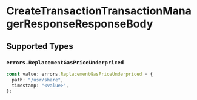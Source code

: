 # CreateTransactionTransactionManagerResponseResponseBody


## Supported Types

### `errors.ReplacementGasPriceUnderpriced`

```typescript
const value: errors.ReplacementGasPriceUnderpriced = {
  path: "/usr/share",
  timestamp: "<value>",
};
```

